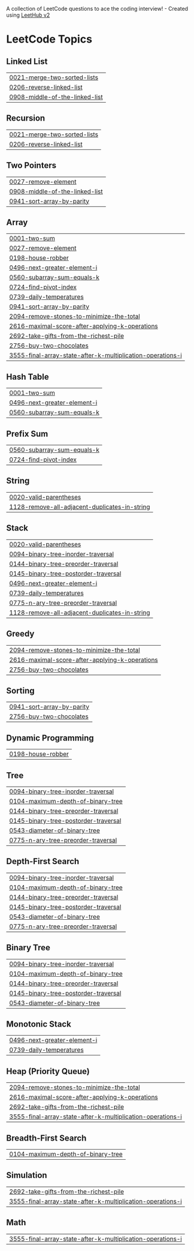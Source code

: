 A collection of LeetCode questions to ace the coding interview! - Created using [LeetHub v2](https://github.com/arunbhardwaj/LeetHub-2.0)
<!---LeetCode Topics Start-->
# LeetCode Topics
## Linked List
|  |
| ------- |
| [0021-merge-two-sorted-lists](https://github.com/alimgty/Leet_V2/tree/master/0021-merge-two-sorted-lists) |
| [0206-reverse-linked-list](https://github.com/alimgty/Leet_V2/tree/master/0206-reverse-linked-list) |
| [0908-middle-of-the-linked-list](https://github.com/alimgty/Leet_V2/tree/master/0908-middle-of-the-linked-list) |
## Recursion
|  |
| ------- |
| [0021-merge-two-sorted-lists](https://github.com/alimgty/Leet_V2/tree/master/0021-merge-two-sorted-lists) |
| [0206-reverse-linked-list](https://github.com/alimgty/Leet_V2/tree/master/0206-reverse-linked-list) |
## Two Pointers
|  |
| ------- |
| [0027-remove-element](https://github.com/alimgty/Leet_V2/tree/master/0027-remove-element) |
| [0908-middle-of-the-linked-list](https://github.com/alimgty/Leet_V2/tree/master/0908-middle-of-the-linked-list) |
| [0941-sort-array-by-parity](https://github.com/alimgty/Leet_V2/tree/master/0941-sort-array-by-parity) |
## Array
|  |
| ------- |
| [0001-two-sum](https://github.com/alimgty/Leet_V2/tree/master/0001-two-sum) |
| [0027-remove-element](https://github.com/alimgty/Leet_V2/tree/master/0027-remove-element) |
| [0198-house-robber](https://github.com/alimgty/Leet_V2/tree/master/0198-house-robber) |
| [0496-next-greater-element-i](https://github.com/alimgty/Leet_V2/tree/master/0496-next-greater-element-i) |
| [0560-subarray-sum-equals-k](https://github.com/alimgty/Leet_V2/tree/master/0560-subarray-sum-equals-k) |
| [0724-find-pivot-index](https://github.com/alimgty/Leet_V2/tree/master/0724-find-pivot-index) |
| [0739-daily-temperatures](https://github.com/alimgty/Leet_V2/tree/master/0739-daily-temperatures) |
| [0941-sort-array-by-parity](https://github.com/alimgty/Leet_V2/tree/master/0941-sort-array-by-parity) |
| [2094-remove-stones-to-minimize-the-total](https://github.com/alimgty/Leet_V2/tree/master/2094-remove-stones-to-minimize-the-total) |
| [2616-maximal-score-after-applying-k-operations](https://github.com/alimgty/Leet_V2/tree/master/2616-maximal-score-after-applying-k-operations) |
| [2692-take-gifts-from-the-richest-pile](https://github.com/alimgty/Leet_V2/tree/master/2692-take-gifts-from-the-richest-pile) |
| [2756-buy-two-chocolates](https://github.com/alimgty/Leet_V2/tree/master/2756-buy-two-chocolates) |
| [3555-final-array-state-after-k-multiplication-operations-i](https://github.com/alimgty/Leet_V2/tree/master/3555-final-array-state-after-k-multiplication-operations-i) |
## Hash Table
|  |
| ------- |
| [0001-two-sum](https://github.com/alimgty/Leet_V2/tree/master/0001-two-sum) |
| [0496-next-greater-element-i](https://github.com/alimgty/Leet_V2/tree/master/0496-next-greater-element-i) |
| [0560-subarray-sum-equals-k](https://github.com/alimgty/Leet_V2/tree/master/0560-subarray-sum-equals-k) |
## Prefix Sum
|  |
| ------- |
| [0560-subarray-sum-equals-k](https://github.com/alimgty/Leet_V2/tree/master/0560-subarray-sum-equals-k) |
| [0724-find-pivot-index](https://github.com/alimgty/Leet_V2/tree/master/0724-find-pivot-index) |
## String
|  |
| ------- |
| [0020-valid-parentheses](https://github.com/alimgty/Leet_V2/tree/master/0020-valid-parentheses) |
| [1128-remove-all-adjacent-duplicates-in-string](https://github.com/alimgty/Leet_V2/tree/master/1128-remove-all-adjacent-duplicates-in-string) |
## Stack
|  |
| ------- |
| [0020-valid-parentheses](https://github.com/alimgty/Leet_V2/tree/master/0020-valid-parentheses) |
| [0094-binary-tree-inorder-traversal](https://github.com/alimgty/Leet_V2/tree/master/0094-binary-tree-inorder-traversal) |
| [0144-binary-tree-preorder-traversal](https://github.com/alimgty/Leet_V2/tree/master/0144-binary-tree-preorder-traversal) |
| [0145-binary-tree-postorder-traversal](https://github.com/alimgty/Leet_V2/tree/master/0145-binary-tree-postorder-traversal) |
| [0496-next-greater-element-i](https://github.com/alimgty/Leet_V2/tree/master/0496-next-greater-element-i) |
| [0739-daily-temperatures](https://github.com/alimgty/Leet_V2/tree/master/0739-daily-temperatures) |
| [0775-n-ary-tree-preorder-traversal](https://github.com/alimgty/Leet_V2/tree/master/0775-n-ary-tree-preorder-traversal) |
| [1128-remove-all-adjacent-duplicates-in-string](https://github.com/alimgty/Leet_V2/tree/master/1128-remove-all-adjacent-duplicates-in-string) |
## Greedy
|  |
| ------- |
| [2094-remove-stones-to-minimize-the-total](https://github.com/alimgty/Leet_V2/tree/master/2094-remove-stones-to-minimize-the-total) |
| [2616-maximal-score-after-applying-k-operations](https://github.com/alimgty/Leet_V2/tree/master/2616-maximal-score-after-applying-k-operations) |
| [2756-buy-two-chocolates](https://github.com/alimgty/Leet_V2/tree/master/2756-buy-two-chocolates) |
## Sorting
|  |
| ------- |
| [0941-sort-array-by-parity](https://github.com/alimgty/Leet_V2/tree/master/0941-sort-array-by-parity) |
| [2756-buy-two-chocolates](https://github.com/alimgty/Leet_V2/tree/master/2756-buy-two-chocolates) |
## Dynamic Programming
|  |
| ------- |
| [0198-house-robber](https://github.com/alimgty/Leet_V2/tree/master/0198-house-robber) |
## Tree
|  |
| ------- |
| [0094-binary-tree-inorder-traversal](https://github.com/alimgty/Leet_V2/tree/master/0094-binary-tree-inorder-traversal) |
| [0104-maximum-depth-of-binary-tree](https://github.com/alimgty/Leet_V2/tree/master/0104-maximum-depth-of-binary-tree) |
| [0144-binary-tree-preorder-traversal](https://github.com/alimgty/Leet_V2/tree/master/0144-binary-tree-preorder-traversal) |
| [0145-binary-tree-postorder-traversal](https://github.com/alimgty/Leet_V2/tree/master/0145-binary-tree-postorder-traversal) |
| [0543-diameter-of-binary-tree](https://github.com/alimgty/Leet_V2/tree/master/0543-diameter-of-binary-tree) |
| [0775-n-ary-tree-preorder-traversal](https://github.com/alimgty/Leet_V2/tree/master/0775-n-ary-tree-preorder-traversal) |
## Depth-First Search
|  |
| ------- |
| [0094-binary-tree-inorder-traversal](https://github.com/alimgty/Leet_V2/tree/master/0094-binary-tree-inorder-traversal) |
| [0104-maximum-depth-of-binary-tree](https://github.com/alimgty/Leet_V2/tree/master/0104-maximum-depth-of-binary-tree) |
| [0144-binary-tree-preorder-traversal](https://github.com/alimgty/Leet_V2/tree/master/0144-binary-tree-preorder-traversal) |
| [0145-binary-tree-postorder-traversal](https://github.com/alimgty/Leet_V2/tree/master/0145-binary-tree-postorder-traversal) |
| [0543-diameter-of-binary-tree](https://github.com/alimgty/Leet_V2/tree/master/0543-diameter-of-binary-tree) |
| [0775-n-ary-tree-preorder-traversal](https://github.com/alimgty/Leet_V2/tree/master/0775-n-ary-tree-preorder-traversal) |
## Binary Tree
|  |
| ------- |
| [0094-binary-tree-inorder-traversal](https://github.com/alimgty/Leet_V2/tree/master/0094-binary-tree-inorder-traversal) |
| [0104-maximum-depth-of-binary-tree](https://github.com/alimgty/Leet_V2/tree/master/0104-maximum-depth-of-binary-tree) |
| [0144-binary-tree-preorder-traversal](https://github.com/alimgty/Leet_V2/tree/master/0144-binary-tree-preorder-traversal) |
| [0145-binary-tree-postorder-traversal](https://github.com/alimgty/Leet_V2/tree/master/0145-binary-tree-postorder-traversal) |
| [0543-diameter-of-binary-tree](https://github.com/alimgty/Leet_V2/tree/master/0543-diameter-of-binary-tree) |
## Monotonic Stack
|  |
| ------- |
| [0496-next-greater-element-i](https://github.com/alimgty/Leet_V2/tree/master/0496-next-greater-element-i) |
| [0739-daily-temperatures](https://github.com/alimgty/Leet_V2/tree/master/0739-daily-temperatures) |
## Heap (Priority Queue)
|  |
| ------- |
| [2094-remove-stones-to-minimize-the-total](https://github.com/alimgty/Leet_V2/tree/master/2094-remove-stones-to-minimize-the-total) |
| [2616-maximal-score-after-applying-k-operations](https://github.com/alimgty/Leet_V2/tree/master/2616-maximal-score-after-applying-k-operations) |
| [2692-take-gifts-from-the-richest-pile](https://github.com/alimgty/Leet_V2/tree/master/2692-take-gifts-from-the-richest-pile) |
| [3555-final-array-state-after-k-multiplication-operations-i](https://github.com/alimgty/Leet_V2/tree/master/3555-final-array-state-after-k-multiplication-operations-i) |
## Breadth-First Search
|  |
| ------- |
| [0104-maximum-depth-of-binary-tree](https://github.com/alimgty/Leet_V2/tree/master/0104-maximum-depth-of-binary-tree) |
## Simulation
|  |
| ------- |
| [2692-take-gifts-from-the-richest-pile](https://github.com/alimgty/Leet_V2/tree/master/2692-take-gifts-from-the-richest-pile) |
| [3555-final-array-state-after-k-multiplication-operations-i](https://github.com/alimgty/Leet_V2/tree/master/3555-final-array-state-after-k-multiplication-operations-i) |
## Math
|  |
| ------- |
| [3555-final-array-state-after-k-multiplication-operations-i](https://github.com/alimgty/Leet_V2/tree/master/3555-final-array-state-after-k-multiplication-operations-i) |
<!---LeetCode Topics End-->